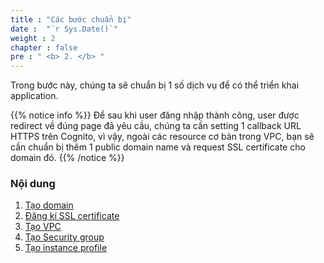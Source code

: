 ```yaml
---
title : "Các bước chuẩn bị"
date :  "`r Sys.Date()`" 
weight : 2 
chapter : false
pre : " <b> 2. </b> "
---
```


Trong bước này, chúng ta sẽ chuẩn bị 1 số dịch vụ để có thể triển khai application.

{{% notice info %}}
Để sau khi user đăng nhập thành công, user được redirect về đúng page đã yêu cầu, chúng ta cần setting 1 callback URL HTTPS trên Cognito, vì vậy, ngoài các resource cơ bản trong VPC, bạn sẽ cần chuẩn bị thêm 1 public domain name và request SSL certificate cho domain đó.
{{% /notice %}}

### Nội dung
  1. [Tạo domain](2.1-domain/)
  2. [Đăng kí SSL certificate](2.2-ssl/)
  3. [Tạo VPC](2.3-vpc/)
  4. [Tạo Security group](2.4-sg/)
  5. [Tạo instance profile](2.5-ec2profile/)
  

  
